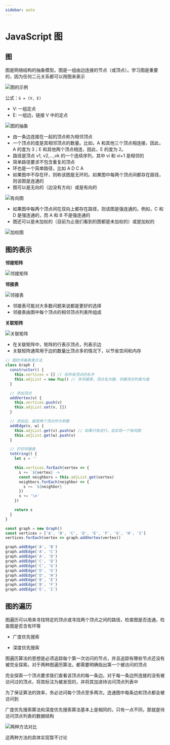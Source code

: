```yaml
---
sidebar: auto
---
```


# JavaScript 图

## 图

图是网络结构的抽象模型。图是一组由边连接的节点（或顶点）。学习图是重要的，因为任何二元关系都可以用图来表示

![图的示例](./image/007001.png)

公式：`G = (V, E)`

- V: 一组定点
- E: 一组边，链接 V 中的定点

![图的抽象](./image/007002.png)

- 由一条边连接在一起的顶点称为相邻顶点
- 一个顶点的度是其相邻顶点的数量。比如，A 和其他三个顶点相连接，因此，A 的度为 3；E 和其他两个顶点相连，因此，E 的度为 2。
- 路径是顶点 v1, v2,…,vk 的一个连续序列，其中 vi 和 vi+1 是相邻的
- 简单路径要求不包含重复的顶点
- 环也是一个简单路径，比如 A D C A
- 如果图中不存在环，则称该图是无环的。如果图中每两个顶点间都存在路径，则该图是连通的
- 图可以是无向的（边没有方向）或是有向的

![有向图](./image/007003.png)

- 如果图中每两个顶点间在双向上都存在路径，则该图是强连通的。例如，C 和 D 是强连通的，而 A 和 B 不是强连通的
- 图还可以是未加权的（目前为止我们看到的图都是未加权的）或是加权的

![加权图](./image/007004.png)

## 图的表示

**邻接矩阵**

![邻接矩阵](./image/007005.png)

**邻接表**

![邻接表](./image/007006.png)

- 邻接表可能对大多数问题来说都是更好的选择
- 邻接表由图中每个顶点的相邻顶点列表所组成

**关联矩阵**

![关联矩阵](./image/007007.png)

- 在关联矩阵中，矩阵的行表示顶点，列表示边
- 关联矩阵通常用于边的数量比顶点多的情况下，以节省空间和内存

```javascript
// 图的邻接表表示法
class Graph {
  constructor() {
    this.vertices = [] // 存所有顶点的名字
    this.adjList = new Map() // 存邻接表，顶点名为键，邻接顶点列表为值
  }

  // 添加顶点
  addVertex(v) {
    this.vertices.push(v)
    this.adjList.set(v, [])
  }

  // 添加边，接受两个顶点作为参数
  addEdge(v, w) {
    this.adjList.get(v).push(w) // 如果只有这行，会实现一个有向图
    this.adjList.get(w).push(v)
  }

  // 打印邻接表
  toString() {
    let s = ''

    this.vertices.forEach(vertex => {
      s += `${vertex} -> `
      const neighbors = this.adjList.get(vertex)
      neighbors.forEach(neighbor => {
        s += `${neighbor} `
      })
      s += '\n'
    })

    return s
  }
}

const graph = new Graph()
const vertices = ['A', 'B', 'C', 'D', 'E', 'F', 'G', 'H', 'I']
vertices.forEach(vertex => graph.addVertex(vertex))

graph.addEdge('A', 'B')
graph.addEdge('A', 'C')
graph.addEdge('A', 'D')
graph.addEdge('C', 'D')
graph.addEdge('C', 'G')
graph.addEdge('D', 'G')
graph.addEdge('D', 'H')
graph.addEdge('B', 'E')
graph.addEdge('B', 'F')
graph.addEdge('E', 'I')
```

## 图的遍历

图遍历可以用来寻找特定的顶点或寻找两个顶点之间的路径，检查图是否连通，检查图是否含有环等

- 广度优先搜索

- 深度优先搜索

图遍历算法的思想是必须追踪每个第一次访问的节点，并且追踪有哪些节点还没有被完全探索。对于两种图遍历算法，都需要明确指出第一个被访问的顶点

完全探索一个顶点要求我们查看该顶点的每一条边。对于每一条边所连接的没有被访问过的顶点，将其标注为被发现的，并将其加进待访问顶点列表中

为了保证算法的效率，务必访问每个顶点至多两次。连通图中每条边和顶点都会被访问到

广度优先搜索算法和深度优先搜索算法基本上是相同的，只有一点不同，那就是待访问顶点列表的数据结构

![两种方法对比](./image/007008.png)

这两种方法的具体实现暂不讨论
